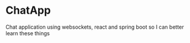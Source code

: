 # ChatApp
Chat application using websockets, react and spring boot so I can better learn these things
